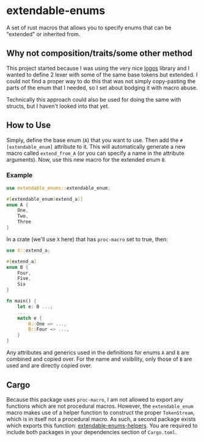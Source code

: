 # extendable-enums
A set of rust macros that allows you to specify enums that can be "extended" or inherited from. 

## Why not composition/traits/some other method
This project started because I was using the very nice [logos](https://github.com/maciejhirsz/logos) library and I wanted to define 2 lexer with some of the same base tokens
but extended. I could not find a proper way to do this that was not simply copy-pasting the parts of the enum that I needed, so I set about bodging it with macro abuse.

Technically this approach could also be used for doing the same with structs, but I haven't looked into that yet.

## How to Use
Simply, define the base enum (`A`) that you want to use. Then add the `#[extendable_enum]` attribute to it. This will automatically generate a new macro called `extend_from_A` (or you can specify a name in the attribute arguments). Now, use this new macro for the extended enum `B`.

### Example
```rust
use extendable_enums::extendable_enum;

#[extendable_enum(extend_a)]
enum A {
	One,
	Two,
	Three
}
```
In a crate (we'll use `X` here) that has `proc-macro` set to true, then:

```rust
use X::extend_a;

#[extend_a]
enum B {
	Four,
	Five,
	Six
}

fn main() {
	let e: B ...;
	...
	match e {
		B::One => ...,
		B::Four => ...,
	}
}
```

Any attributes and generics used in the definitions for enums `A` and `B` are combined and copied over. For the name and visibility, only those of `B` are used and are directly copied over.

## Cargo
Because this package uses `proc-macro`, I am not allowed to export any functions which are not procedural macros. However, the `extendable_enum` macro makes use of a helper function to construct the proper `TokenStream`, which is in itself not a procedural macro. As such, a second package exists which exports this function: [extendable-enums-helpers](https://github.com/Rafaeltheraven/extendable-enums-helpers). You are required to include both packages in your dependencies section of `Cargo.toml`.
